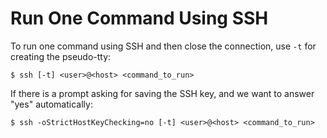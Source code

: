 # Run One Command Using SSH

To run one command using SSH and then close the connection, use `-t` for creating the pseudo-tty:

```console
$ ssh [-t] <user>@<host> <command_to_run>
```

If there is a prompt asking for saving the SSH key, and we want to answer "yes" automatically:

```console
$ ssh -oStrictHostKeyChecking=no [-t] <user>@<host> <command_to_run>
```
